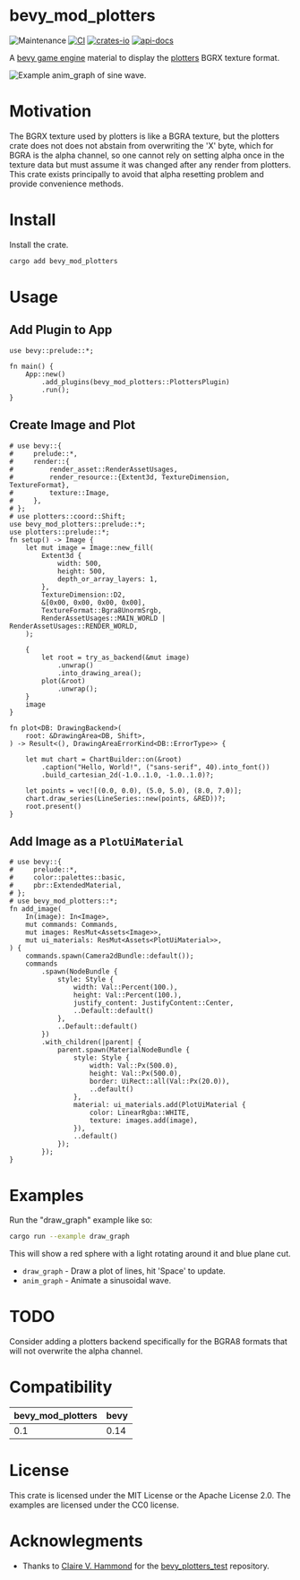# bevy_mod_plotters
![Maintenance](https://img.shields.io/badge/maintenance-actively--developed-brightgreen.svg)
[![CI](https://github.com/shanecelis/bevy_mod_plotters/actions/workflows/rust.yml/badge.svg)](https://github.com/shanecelis/bevy_mod_plotters/actions)
  [![crates-io](https://img.shields.io/crates/v/bevy_mod_plotters.svg)](https://crates.io/crates/bevy_mod_plotters)
  [![api-docs](https://docs.rs/bevy_mod_plotters/badge.svg)](https://docs.rs/bevy_mod_plotters)

A [bevy game engine](https://bevyengine.org) material to display the [plotters](https://github.com/plotters-rs/plotters) BGRX texture format.

![Example anim_graph of sine wave.](https://github.com/user-attachments/assets/4c953a1b-a95a-4b72-8d18-efdeab4b79b9)

# Motivation

The BGRX texture used by plotters is like a BGRA texture, but the plotters crate
does not does not abstain from overwriting the 'X' byte, which for BGRA is the
alpha channel, so one cannot rely on setting alpha once in the texture data but
must assume it was changed after any render from plotters. This crate exists
principally to avoid that alpha resetting problem and provide convenience
methods.

# Install

Install the crate.

```sh
cargo add bevy_mod_plotters
```

# Usage

## Add Plugin to App

```rust,no_run
use bevy::prelude::*;

fn main() {
    App::new()
        .add_plugins(bevy_mod_plotters::PlottersPlugin)
        .run();
}
```

## Create Image and Plot

``` rust,no_run
# use bevy::{
#     prelude::*,
#     render::{
#         render_asset::RenderAssetUsages,
#         render_resource::{Extent3d, TextureDimension, TextureFormat},
#         texture::Image,
#     },
# };
# use plotters::coord::Shift;
use bevy_mod_plotters::prelude::*;
use plotters::prelude::*;
fn setup() -> Image {
    let mut image = Image::new_fill(
        Extent3d {
            width: 500,
            height: 500,
            depth_or_array_layers: 1,
        },
        TextureDimension::D2,
        &[0x00, 0x00, 0x00, 0x00],
        TextureFormat::Bgra8UnormSrgb,
        RenderAssetUsages::MAIN_WORLD | RenderAssetUsages::RENDER_WORLD,
    );
    
    {
        let root = try_as_backend(&mut image)
            .unwrap()
            .into_drawing_area();
        plot(&root)
            .unwrap();
    }
    image
}

fn plot<DB: DrawingBackend>(
    root: &DrawingArea<DB, Shift>,
) -> Result<(), DrawingAreaErrorKind<DB::ErrorType>> {

    let mut chart = ChartBuilder::on(&root)
        .caption("Hello, World!", ("sans-serif", 40).into_font())
        .build_cartesian_2d(-1.0..1.0, -1.0..1.0)?;

    let points = vec![(0.0, 0.0), (5.0, 5.0), (8.0, 7.0)];
    chart.draw_series(LineSeries::new(points, &RED))?;
    root.present()
}
```

## Add Image as a `PlotUiMaterial`

```rust,compile
# use bevy::{
#     prelude::*,
#     color::palettes::basic,
#     pbr::ExtendedMaterial,
# };
# use bevy_mod_plotters::*;
fn add_image(
    In(image): In<Image>,
    mut commands: Commands,
    mut images: ResMut<Assets<Image>>,
    mut ui_materials: ResMut<Assets<PlotUiMaterial>>,
) {
    commands.spawn(Camera2dBundle::default());
    commands
        .spawn(NodeBundle {
            style: Style {
                width: Val::Percent(100.),
                height: Val::Percent(100.),
                justify_content: JustifyContent::Center,
                ..Default::default()
            },
            ..Default::default()
        })
        .with_children(|parent| {
            parent.spawn(MaterialNodeBundle {
                style: Style {
                    width: Val::Px(500.0),
                    height: Val::Px(500.0),
                    border: UiRect::all(Val::Px(20.0)),
                    ..default()
                },
                material: ui_materials.add(PlotUiMaterial {
                    color: LinearRgba::WHITE,
                    texture: images.add(image),
                }),
                ..default()
            });
        });
}
```

# Examples

Run the "draw_graph" example like so:

```sh
cargo run --example draw_graph
```

This will show a red sphere with a light rotating around it and blue plane cut.

* `draw_graph` - Draw a plot of lines, hit 'Space' to update.
* `anim_graph` - Animate a sinusoidal wave.

# TODO

Consider adding a plotters backend specifically for the BGRA8 formats that will
not overwrite the alpha channel.

# Compatibility

| bevy_mod_plotters | bevy |
|-------------------|------|
| 0.1               | 0.14 |

# License

This crate is licensed under the MIT License or the Apache License 2.0. The
examples are licensed under the CC0 license.

# Acknowlegments

* Thanks to [Claire V. Hammond](https://github.com/cvhammond) for the [bevy_plotters_test](https://github.com/cvhammond/bevy_plotters_test) repository.
